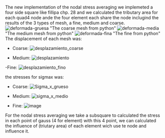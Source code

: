 The new implementation of the nodal stress averaging we implemeted a four side square like fillipa chp. 28 and we calculated the tributary area for each quad4 node ande the four element each share the node
inclugind the results of the 3 types of mesh, a fine, medium and coarse. 
![deformada-gruesa](https://user-images.githubusercontent.com/53713268/118558973-4f81fa00-b735-11eb-97d9-a20d0f4b0bf3.png)
"The coarse mesh from python"
![deformada-media](https://user-images.githubusercontent.com/53713268/118559099-79d3b780-b735-11eb-8581-913ac16b9265.png)
"The medium mesh from python"
![deformada-fina](https://user-images.githubusercontent.com/53713268/118559218-9b34a380-b735-11eb-971b-c372ea78ce3c.png)
"The fine from python"
The displacement of each mesh was:

- Coarse:
![desplazamiento_coarse](https://user-images.githubusercontent.com/53713268/118560476-8bb65a00-b737-11eb-979b-aa247c4f9eba.JPG)

- Medium:
![desplazamiento](https://user-images.githubusercontent.com/53713268/118559717-56f5d300-b736-11eb-849c-87ae766fb1ee.JPG)

-Fine:
![desplazamiento_fino](https://user-images.githubusercontent.com/53713268/118569936-09369600-b749-11eb-82f3-e6a958c9fb2e.JPG)


the stresses for sigmax was:
- Coarse:
![Sigma_x_grueso](https://user-images.githubusercontent.com/53713268/118569085-28ccbf00-b747-11eb-9c1f-9ab417577826.jpeg)


- Medium:
![sigma_x_medio](https://user-images.githubusercontent.com/53713268/118569138-4bf76e80-b747-11eb-9afe-84a5c9286e38.jpeg)


- Fine:
![image](https://user-images.githubusercontent.com/53713268/118561323-d2f11a80-b738-11eb-8aed-439d54289325.png)


For the nodal stress averaging we take a subsquare to calculated the stress in each point of gauss (4 for element) with this 4 point, we can calculated the influence of (triutary area) of each element wich use te node and influence it.
 
